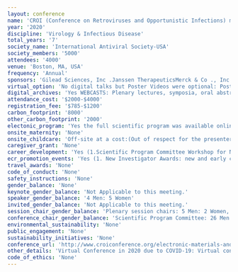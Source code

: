 ```yaml
---
layout: conference 
name: 'CROI (Conference on Retroviruses and Opportunistic Infections) meeting'
year: '2020'
discipline: 'Virology & Infectious Disease'
total_years: '7'
society_name: 'International Antiviral Society-USA'
society_members: '5000'
attendees: '4000'
venue: 'Boston, MA, USA'
frequency: 'Annual'
sponsors: 'Gilead Sciences, Inc .Janssen TherapeuticsMerck & Co ., Inc .ViiV Healthcare, Additional support has been provided byAbbVie Inc .Theratechnologies Inc.'
virtual_option: 'No digital talks but Poster Videos were optional: Poster presenters may upload a short video (up to 5-minute description) of their research . Poster presenter videos are available to attendees during the conference via the CROI Mobile App and to the public after the conference on the CROI website '
digital_archives: 'Yes WEBCASTS: Plenary lectures, symposia, oral abstract sessions, and themed discussions will be available as webcasts within 24 hours of the end of the relevant session . Webcasts are also available as streaming videos for the Apple iPad and iPhone .Visit www .CROIconference .org or www .CROIwebcasts .org to access the CROI webcasts . '
attendance_cost: '$2000-$4000'
registration_fee: '$785-$1200'
carbon_footprint: '8000'
other_carbon_footprint: '2000'
electonic_program: 'Yes the full scientific program was available online as a .pdf file and an App:The CROI 2020 Mobile App has many features to enhance your conference experience, including to:    • View abstracts   • Find information about speakers and other CROI attendees    • Contact and communicate with other CROI attendees    • Create a personal calendar of the sessions you plan to attend    • Email session notes    • Receive the latest changes to the CROI program    • View electronic posters and video descriptions of presentationsThe Mobile App is compatible with iOS and Android devices .'
onsite_maternity: 'None'
onsite_childcare: 'Off-site at a cost:(Out of respect for the presenters and conference attendees, children are not permitted in meeting rooms, including the poster halls . If you require child care services, you may refer to the following resources suggested by local hosts . You may also contact the concierge of your hotel . The following list is provided by Signature Boston as a courtesy only .Boston Sitter Company: www .bostonsitterco .com/services Care.com: www.care.com)'
caregiver_grant: 'None'
career_development: 'Yes (1.Scientific Program Committee Workshop for New Investigators and Trainees)'
ecr_promotion_events: 'Yes (1. New Investigator Awards: new and early career investigators working in HIV research to help them further their education and to network with other researchers in the field . New Investigator Scholarship awardees are presenting authors on accepted abstracts and have been highly recommended by their mentors   2. International Investigator Awards: CROI offers scholarships to international investigators and community educators working in resource-limited countries who would otherwise be unable to attend CROI . Through their applications and letters of recommendation, these awardees have shown that they will greatly benefit from the opportunity to participate in CROI)'
travel_awards: 'None'
code_of_conduct: 'None'
safety_instructions: 'None'
gender_balance: 'None'
keynote_gender_balance: 'Not Applicable to this meeting.'
speaker_gender_balance: '4 Men: 5 Women'
invited_gender_balance: 'Not Applicable to this meeting.'
session_chair_gender_balance: 'Plenary session chairs: 5 Men: 2 Women, Oral Session chairs:13 Men: 13 Women'
conference_chair_gender_balance: 'Scientific Program Committee: 26 Men: 15 Women'
environmental_sustainability: 'None'
public_engagement: 'None'
sustainability_initiatives: 'None'
conference_url: 'http://www.croiconference.org/electronic-materials-and-evaluations'
other_details: 'Virtual Conference in 2020 due to COVID-19: Virtual conferencing FAQ:http://www.croiconference.org/virtual-croi-faq'
code_of_ethics: 'None'
---
```


